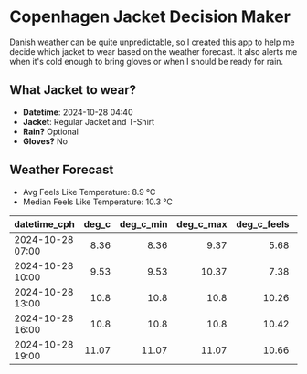 
# Copenhagen Jacket Decision Maker

Danish weather can be quite unpredictable, so I created this app to help me decide which jacket to wear based on the weather forecast. 
It also alerts me when it's cold enough to bring gloves or when I should be ready for rain.

## What Jacket to wear?

- **Datetime**: 2024-10-28 04:40
- **Jacket**: Regular Jacket and T-Shirt
- **Rain?** Optional
- **Gloves?** No

## Weather Forecast
- Avg Feels Like Temperature: 8.9 °C
- Median Feels Like Temperature: 10.3 °C

| datetime_cph     |   deg_c |   deg_c_min |   deg_c_max |   deg_c_feels | weather   | wind   | rain   |
|:-----------------|--------:|------------:|------------:|--------------:|:----------|:-------|:-------|
| 2024-10-28 07:00 |    8.36 |        8.36 |        9.37 |          5.68 | Clouds    | Low    | None   |
| 2024-10-28 10:00 |    9.53 |        9.53 |       10.37 |          7.38 | Clouds    | Low    | None   |
| 2024-10-28 13:00 |   10.8  |       10.8  |       10.8  |         10.26 | Clouds    | Low    | None   |
| 2024-10-28 16:00 |   10.8  |       10.8  |       10.8  |         10.42 | Rain      | Low    | Low    |
| 2024-10-28 19:00 |   11.07 |       11.07 |       11.07 |         10.66 | Rain      | Low    | Low    |
        